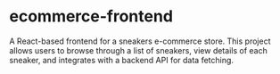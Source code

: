 # ecommerce-frontend
A React-based frontend for a sneakers e-commerce store. This project allows users to browse through a list of sneakers, view details of each sneaker, and integrates with a backend API for data fetching. 
